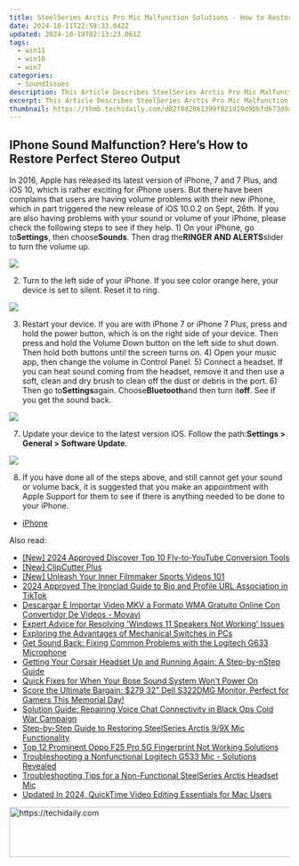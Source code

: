 ```yaml
---
title: SteelSeries Arctis Pro Mic Malfunction Solutions - How to Restore Audio Input
date: 2024-10-11T22:59:33.042Z
updated: 2024-10-19T02:13:23.061Z
tags:
  - win11
  - win10
  - win7
categories:
  - SoundIssues
description: This Article Describes SteelSeries Arctis Pro Mic Malfunction Solutions - How to Restore Audio Input
excerpt: This Article Describes SteelSeries Arctis Pro Mic Malfunction Solutions - How to Restore Audio Input
thumbnail: https://thmb.techidaily.com/d02f0d2061399f021d19d9bbfd673d9a86e50237396b8522657b45e5482dbe37.jpg
---
```


## IPhone Sound Malfunction? Here’s How to Restore Perfect Stereo Output

In 2016, Apple has released its latest version of iPhone, 7 and 7 Plus, and iOS 10, which is rather exciting for iPhone users. But there have been complains that users are having volume problems with their new iPhone, which in part triggered the new release of iOS 10.0.2 on Sept, 26th. If you are also having problems with your sound or volume of your iPhone, please check the following steps to see if they help. 1) On your iPhone, go to**Settings**, then choose**Sounds**. Then drag the**RINGER AND ALERTS**slider to turn the volume up.

![](https://images.drivereasy.com/wp-content/uploads/2017/01/img_58817e519c6b8.jpg)

2) Turn to the left side of your iPhone. If you see color orange here, your device is set to silent. Reset it to ring.

![](https://images.drivereasy.com/wp-content/uploads/2017/01/img_58817feba4ba6.jpg)

3) Restart your device. If you are with iPhone 7 or iPhone 7 Plus, press and hold the power button, which is on the right side of your device. Then press and hold the Volume Down button on the left side to shut down. Then hold both buttons until the screen turns on. 4) Open your music app, then change the volume in Control Panel. 5) Connect a headset. If you can heat sound coming from the headset, remove it and then use a soft, clean and dry brush to clean off the dust or debris in the port. 6) Then go to**Settings**again. Choose**Bluetooth**and then turn it**off**. See if you get the sound back.

![](https://images.drivereasy.com/wp-content/uploads/2017/01/img_58818c74eec89.jpg)

7) Update your device to the latest version iOS. Follow the path:**Settings > General > Software Update**.

![](https://images.drivereasy.com/wp-content/uploads/2017/01/img_58818d133fc00.jpg)

8) If you have done all of the steps above, and still cannot get your sound or volume back, it is suggested that you make an appointment with Apple Support for them to see if there is anything needed to be done to your iPhone.

* [iPhone](https://tools.techidaily.com/drivereasy/download/)

<ins class="adsbygoogle"
     style="display:block"
     data-ad-format="autorelaxed"
     data-ad-client="ca-pub-7571918770474297"
     data-ad-slot="1223367746"></ins>

<ins class="adsbygoogle"
     style="display:block"
     data-ad-client="ca-pub-7571918770474297"
     data-ad-slot="8358498916"
     data-ad-format="auto"
     data-full-width-responsive="true"></ins>

<span class="atpl-alsoreadstyle">Also read:</span>
<div><ul>
<li><a href="https://youtube-web.techidaily.com/024-approved-discover-top-10-flv-to-youtube-conversion-tools/"><u>[New] 2024 Approved Discover Top 10 Flv-to-YouTube Conversion Tools</u></a></li>
<li><a href="https://youtube-data.techidaily.com/lipcutter-plus/"><u>[New] ClipCutter Plus</u></a></li>
<li><a href="https://facebook-video-share.techidaily.com/new-unleash-your-inner-filmmaker-sports-videos-101/"><u>[New] Unleash Your Inner Filmmaker Sports Videos 101</u></a></li>
<li><a href="https://some-skills.techidaily.com/2024-approved-the-ironclad-guide-to-bio-and-profile-url-association-in-tiktok/"><u>2024 Approved The Ironclad Guide to Bio and Profile URL Association in TikTok</u></a></li>
<li><a href="https://win-howtos.techidaily.com/descargar-e-importar-video-mkv-a-formato-wma-gratuito-online-con-convertidor-de-videos-movavi/"><u>Descargar E Importar Video MKV a Formato WMA Gratuito Online Con Convertidor De Videos - Movavi</u></a></li>
<li><a href="https://sound-issues.techidaily.com/expert-advice-for-resolving-windows-11-speakers-not-working-issues/"><u>Expert Advice for Resolving 'Windows 11 Speakers Not Working' Issues</u></a></li>
<li><a href="https://games-able.techidaily.com/exploring-the-advantages-of-mechanical-switches-in-pcs/"><u>Exploring the Advantages of Mechanical Switches in PCs</u></a></li>
<li><a href="https://sound-issues.techidaily.com/get-sound-back-fixing-common-problems-with-the-logitech-g633-microphone/"><u>Get Sound Back: Fixing Common Problems with the Logitech G633 Microphone</u></a></li>
<li><a href="https://sound-issues.techidaily.com/getting-your-corsair-headset-up-and-running-again-a-step-by-nstep-guide/"><u>Getting Your Corsair Headset Up and Running Again: A Step-by-nStep Guide</u></a></li>
<li><a href="https://sound-issues.techidaily.com/quick-fixes-for-when-your-bose-sound-system-wont-power-on/"><u>Quick Fixes for When Your Bose Sound System Won't Power On</u></a></li>
<li><a href="https://hardware-reviews.techidaily.com/score-the-ultimate-bargain-279-32-dell-s322dmg-monitor-perfect-for-gamers-this-memorial-day/"><u>Score the Ultimate Bargain: $279 32” Dell S322DMG Monitor, Perfect for Gamers This Memorial Day!</u></a></li>
<li><a href="https://sound-issues.techidaily.com/solution-guide-repairing-voice-chat-connectivity-in-black-ops-cold-war-campaign/"><u>Solution Guide: Repairing Voice Chat Connectivity in Black Ops Cold War Campaign</u></a></li>
<li><a href="https://sound-issues.techidaily.com/step-by-step-guide-to-restoring-steelseries-arctis-99x-mic-functionality/"><u>Step-by-Step Guide to Restoring SteelSeries Arctis 9/9X Mic Functionality</u></a></li>
<li><a href="https://android-unlock.techidaily.com/top-12-prominent-oppo-f25-pro-5g-fingerprint-not-working-solutions-by-drfone-android/"><u>Top 12 Prominent Oppo F25 Pro 5G Fingerprint Not Working Solutions</u></a></li>
<li><a href="https://sound-issues.techidaily.com/troubleshooting-a-nonfunctional-logitech-g533-mic-solutions-revealed/"><u>Troubleshooting a Nonfunctional Logitech G533 Mic - Solutions Revealed</u></a></li>
<li><a href="https://sound-issues.techidaily.com/troubleshooting-tips-for-a-non-functional-steelseries-arctis-headset-mic/"><u>Troubleshooting Tips for a Non-Functional SteelSeries Arctis Headset Mic</u></a></li>
<li><a href="https://ai-video-apps.techidaily.com/updated-in-2024-quicktime-video-editing-essentials-for-mac-users/"><u>Updated In 2024, QuickTime Video Editing Essentials for Mac Users</u></a></li>
</ul></div>

<!-- affiliate ads begin -->
<a href="https://aligracehair.sjv.io/c/5597632/1902324/19272" target="_top" id="1902324">
  <img src="//a.impactradius-go.com/display-ad/19272-1902324" border="0" alt="https://techidaily.com" width="728" height="90"/>
</a>
<img height="0" width="0" src="https://aligracehair.sjv.io/i/5597632/1902324/19272" style="position:absolute;visibility:hidden;" border="0" />
<!-- affiliate ads end -->

